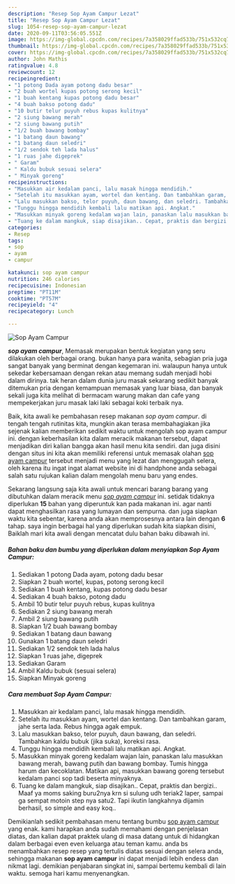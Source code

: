 ```yaml
---
description: "Resep Sop Ayam Campur Lezat"
title: "Resep Sop Ayam Campur Lezat"
slug: 1054-resep-sop-ayam-campur-lezat
date: 2020-09-11T03:56:05.551Z
image: https://img-global.cpcdn.com/recipes/7a358029ffad533b/751x532cq70/sop-ayam-campur-foto-resep-utama.jpg
thumbnail: https://img-global.cpcdn.com/recipes/7a358029ffad533b/751x532cq70/sop-ayam-campur-foto-resep-utama.jpg
cover: https://img-global.cpcdn.com/recipes/7a358029ffad533b/751x532cq70/sop-ayam-campur-foto-resep-utama.jpg
author: John Mathis
ratingvalue: 4.8
reviewcount: 12
recipeingredient:
- "1 potong Dada ayam potong dadu besar"
- "2 buah wortel kupas potong serong kecil"
- "1 buah kentang kupas potong dadu besar"
- "4 buah bakso potong dadu"
- "10 butir telur puyuh rebus kupas kulitnya"
- "2 siung bawang merah"
- "2 siung bawang putih"
- "1/2 buah bawang bombay"
- "1 batang daun bawang"
- "1 batang daun seledri"
- "1/2 sendok teh lada halus"
- "1 ruas jahe digeprek"
- " Garam"
- " Kaldu bubuk sesuai selera"
- " Minyak goreng"
recipeinstructions:
- "Masukkan air kedalam panci, lalu masak hingga mendidih."
- "Setelah itu masukkan ayam, wortel dan kentang. Dan tambahkan garam, jahe serta lada. Rebus hingga agak empuk."
- "Lalu masukkan bakso, telor puyuh, daun bawang, dan seledri. Tambahkan kaldu bubuk (jika suka), koreksi rasa."
- "Tunggu hingga mendidih kembali lalu matikan api. Angkat."
- "Masukkan minyak goreng kedalam wajan lain, panaskan lalu masukkan bawang merah, bawang putih dan bawang bombay. Tumis hingga harum dan kecoklatan. Matikan api, masukkan bawang goreng tersebut kedalam panci sop tadi beserta minyaknya."
- "Tuang ke dalam mangkuk, siap disajikan.. Cepat, praktis dan bergizi.. Maaf ya moms saking buru2nya krn si sulung udh teriak2 laper, sampai ga sempat motoin step nya satu2. Tapi ikutin langkahnya dijamin berhasil, so simple and easy koq.."
categories:
- Resep
tags:
- sop
- ayam
- campur

katakunci: sop ayam campur 
nutrition: 246 calories
recipecuisine: Indonesian
preptime: "PT11M"
cooktime: "PT57M"
recipeyield: "4"
recipecategory: Lunch

---
```



![Sop Ayam Campur](https://img-global.cpcdn.com/recipes/7a358029ffad533b/751x532cq70/sop-ayam-campur-foto-resep-utama.jpg)

<b><i>sop ayam campur</i></b>, Memasak merupakan bentuk kegiatan yang seru dilakukan oleh berbagai orang. bukan hanya para wanita, sebagian pria juga sangat banyak yang berminat dengan kegemaran ini. walaupun hanya untuk sekedar kebersamaan dengan rekan atau memang sudah menjadi hobi dalam dirinya. tak heran dalam dunia juru masak sekarang sedikit banyak ditemukan pria dengan kemampuan memasak yang luar biasa, dan banyak sekali juga kita melihat di bermacam warung makan dan cafe yang mempekerjakan juru masak laki laki sebagai koki terbaik nya.

Baik, kita awali ke pembahasan resep makanan <i>sop ayam campur</i>. di tengah tengah rutinitas kita, mungkin akan terasa membahagiakan jika sejenak kalian memberikan sedikit waktu untuk mengolah sop ayam campur ini. dengan keberhasilan kita dalam meracik makanan tersebut, dapat menjadikan diri kalian bangga akan hasil menu kita sendiri. dan juga disini dengan situs ini kita akan memiliki referensi untuk memasak olahan <u>sop ayam campur</u> tersebut menjadi menu yang lezat dan menggugah selera, oleh karena itu ingat ingat alamat website ini di handphone anda sebagai salah satu rujukan kalian dalam mengolah menu baru yang endes.




Sekarang langsung saja kita awali untuk mencari barang barang yang dibutuhkan dalam meracik menu <u><i>sop ayam campur</i></u> ini. setidak tidaknya diperlukan <b>15</b> bahan yang diperuntuk kan pada makanan ini. agar nanti dapat menghasilkan rasa yang lumayan dan sempurna. dan juga siapkan waktu kita sebentar, karena anda akan memprosesnya antara lain dengan <b>6</b> tahap. saya ingin berbagai hal yang diperlukan sudah kita siapkan disini, Baiklah mari kita awali dengan mencatat dulu bahan baku dibawah ini.

<!--inarticleads1-->

##### Bahan baku dan bumbu yang diperlukan dalam menyiapkan Sop Ayam Campur:

1. Sediakan 1 potong Dada ayam, potong dadu besar
1. Siapkan 2 buah wortel, kupas, potong serong kecil
1. Sediakan 1 buah kentang, kupas potong dadu besar
1. Sediakan 4 buah bakso, potong dadu
1. Ambil 10 butir telur puyuh rebus, kupas kulitnya
1. Sediakan 2 siung bawang merah
1. Ambil 2 siung bawang putih
1. Siapkan 1/2 buah bawang bombay
1. Sediakan 1 batang daun bawang
1. Gunakan 1 batang daun seledri
1. Sediakan 1/2 sendok teh lada halus
1. Siapkan 1 ruas jahe, digeprek
1. Sediakan  Garam
1. Ambil  Kaldu bubuk (sesuai selera)
1. Siapkan  Minyak goreng




<!--inarticleads2-->

##### Cara membuat Sop Ayam Campur:

1. Masukkan air kedalam panci, lalu masak hingga mendidih.
1. Setelah itu masukkan ayam, wortel dan kentang. Dan tambahkan garam, jahe serta lada. Rebus hingga agak empuk.
1. Lalu masukkan bakso, telor puyuh, daun bawang, dan seledri. Tambahkan kaldu bubuk (jika suka), koreksi rasa.
1. Tunggu hingga mendidih kembali lalu matikan api. Angkat.
1. Masukkan minyak goreng kedalam wajan lain, panaskan lalu masukkan bawang merah, bawang putih dan bawang bombay. Tumis hingga harum dan kecoklatan. Matikan api, masukkan bawang goreng tersebut kedalam panci sop tadi beserta minyaknya.
1. Tuang ke dalam mangkuk, siap disajikan.. Cepat, praktis dan bergizi.. Maaf ya moms saking buru2nya krn si sulung udh teriak2 laper, sampai ga sempat motoin step nya satu2. Tapi ikutin langkahnya dijamin berhasil, so simple and easy koq..




Demikianlah sedikit pembahasan menu tentang bumbu <u>sop ayam campur</u> yang enak. kami harapkan anda sudah memahami dengan penjelasan diatas, dan kalian dapat praktek ulang di masa datang untuk di hidangkan dalam berbagai even even keluarga atau teman kamu. anda bs menambahkan resep resep yang tertulis diatas sesuai dengan selera anda, sehingga makanan <b>sop ayam campur</b> ini dapat menjadi lebih endess dan nikmat lagi. demikian penjabaran singkat ini, sampai bertemu kembali di lain waktu. semoga hari kamu menyenangkan.
